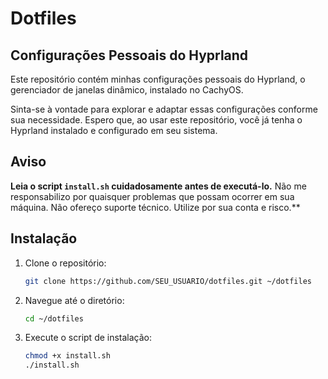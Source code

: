 # Dotfiles

## Configurações Pessoais do Hyprland

Este repositório contém minhas configurações pessoais do Hyprland, o gerenciador de janelas dinâmico, instalado no CachyOS. 

Sinta-se à vontade para explorar e adaptar essas configurações conforme sua necessidade. Espero que, ao usar este repositório, você já tenha o Hyprland instalado e configurado em seu sistema. 

## Aviso

**Leia o script `install.sh` cuidadosamente antes de executá-lo.** Não me responsabilizo por quaisquer problemas que possam ocorrer em sua máquina. Não ofereço suporte técnico. Utilize por sua conta e risco.**

## Instalação

1. Clone o repositório:

   ```bash
   git clone https://github.com/SEU_USUARIO/dotfiles.git ~/dotfiles
   
   ```
2. Navegue até o diretório:

	```bash
	cd ~/dotfiles
	
	```
3. Execute o script de instalação:

	```bash
    chmod +x install.sh
   ./install.sh
	```
